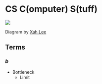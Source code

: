 # CS C(omputer) S(tuff)

<img src=misc/pix/xah.avif>

Diagram by [Xah Lee](/xahlee.info)

## Terms

### _b_

- Bottleneck
	- Limit

